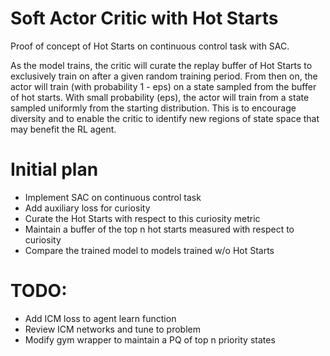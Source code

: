 # Soft Actor Critic with Hot Starts

Proof of concept of Hot Starts on continuous control task with SAC.

As the model trains, the critic will curate the replay buffer of Hot Starts to exclusively train on after a given random training period. From then on, the actor will train (with probability 1 - eps) on a state sampled from the buffer of hot starts. With small probability (eps), the actor will train from a state sampled uniformly from the starting distribution. This is to encourage diversity and to enable the critic to identify new regions of state space that may benefit the RL agent.

# Initial plan

- Implement SAC on continuous control task
- Add auxiliary loss for curiosity
- Curate the Hot Starts with respect to this curiosity metric
- Maintain a buffer of the top n hot starts measured with respect to curiosity
- Compare the trained model to models trained w/o Hot Starts

# TODO:

- Add ICM loss to agent learn function
- Review ICM networks and tune to problem
- Modify gym wrapper to maintain a PQ of top n priority states